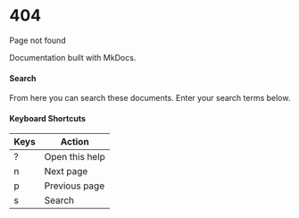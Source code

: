 # 404

Page not found

Documentation built with MkDocs.

#### Search

From here you can search these documents. Enter your search terms below.

#### Keyboard Shortcuts

| Keys   | Action         |
|--------|----------------|
| ?      | Open this help |
| n      | Next page      |
| p      | Previous page  |
| s      | Search         |